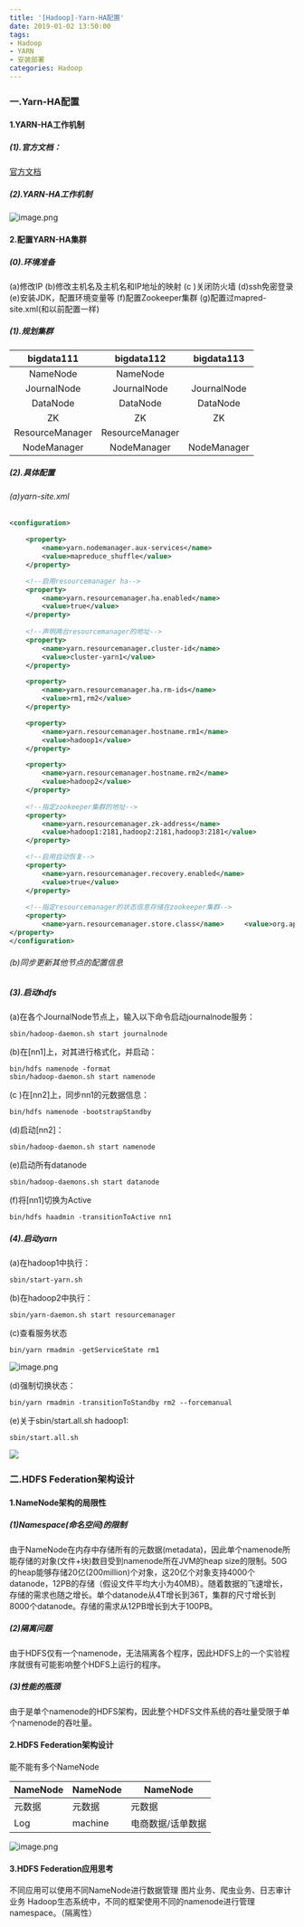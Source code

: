 ```yaml
---
title: '[Hadoop]-Yarn-HA配置'
date: 2019-01-02 13:50:00
tags: 
- Hadoop
- YARN
- 安装部署
categories: Hadoop
---
```

### 一.Yarn-HA配置
####  1.YARN-HA工作机制
##### (1).官方文档：
[官方文档](http://hadoop.apache.org/docs/r2.7.2/hadoop-yarn/hadoop-yarn-site/ResourceManagerHA.html)


##### (2).YARN-HA工作机制

![image.png](https://imgconvert.csdnimg.cn/aHR0cHM6Ly91cGxvYWQtaW1hZ2VzLmppYW5zaHUuaW8vdXBsb2FkX2ltYWdlcy80MzkxNDA3LTRkMWVjZjhkOWRiOTkyMTAucG5n?x-oss-process=image/format,png)

#### 2.配置YARN-HA集群
##### (0).环境准备
(a)修改IP
(b)修改主机名及主机名和IP地址的映射
(c )关闭防火墙
(d)ssh免密登录
(e)安装JDK，配置环境变量等
(f)配置Zookeeper集群
(g)配置过mapred-site.xml(和以前配置一样)

##### (1).规划集群

|bigdata111|bigdata112|bigdata113|
|:-:|:-:|:-:|
|NameNode|NameNode||
|JournalNode|JournalNode|JournalNode|
|DataNode|DataNode|DataNode|
|ZK|ZK|ZK|
|ResourceManager|ResourceManager||
|NodeManager|NodeManager|NodeManager|

##### (2).具体配置
###### (a)yarn-site.xml
```xml
<configuration>

    <property>
        <name>yarn.nodemanager.aux-services</name>
        <value>mapreduce_shuffle</value>
    </property>

    <!--启用resourcemanager ha-->
    <property>
        <name>yarn.resourcemanager.ha.enabled</name>
        <value>true</value>
    </property>
 
    <!--声明两台resourcemanager的地址-->
    <property>
        <name>yarn.resourcemanager.cluster-id</name>
        <value>cluster-yarn1</value>
    </property>

    <property>
        <name>yarn.resourcemanager.ha.rm-ids</name>
        <value>rm1,rm2</value>
    </property>

    <property>
        <name>yarn.resourcemanager.hostname.rm1</name>
        <value>hadoop1</value>
    </property>

    <property>
        <name>yarn.resourcemanager.hostname.rm2</name>
        <value>hadoop2</value>
    </property>
 
    <!--指定zookeeper集群的地址--> 
    <property>
        <name>yarn.resourcemanager.zk-address</name>
        <value>hadoop1:2181,hadoop2:2181,hadoop3:2181</value>
    </property>

    <!--启用自动恢复--> 
    <property>
        <name>yarn.resourcemanager.recovery.enabled</name>
        <value>true</value>
    </property>
 
    <!--指定resourcemanager的状态信息存储在zookeeper集群--> 
    <property>
        <name>yarn.resourcemanager.store.class</name>     <value>org.apache.hadoop.yarn.server.resourcemanager.recovery.ZKRMStateStore</value>
</property>
</configuration>
```
###### (b)同步更新其他节点的配置信息
##### (3).启动hdfs 
(a)在各个JournalNode节点上，输入以下命令启动journalnode服务：
```shell
sbin/hadoop-daemon.sh start journalnode
```
(b)在[nn1]上，对其进行格式化，并启动：
```shell
bin/hdfs namenode -format
sbin/hadoop-daemon.sh start namenode
```
(c )在[nn2]上，同步nn1的元数据信息：
```shell
bin/hdfs namenode -bootstrapStandby
```
(d)启动[nn2]：
```shell
sbin/hadoop-daemon.sh start namenode
```
(e)启动所有datanode
```shell
sbin/hadoop-daemons.sh start datanode
```
(f)将[nn1]切换为Active
```shell
bin/hdfs haadmin -transitionToActive nn1
```
##### (4).启动yarn 
(a)在hadoop1中执行：
```shell
sbin/start-yarn.sh
```
(b)在hadoop2中执行：
```shell
sbin/yarn-daemon.sh start resourcemanager
```
(c)查看服务状态
```shell
bin/yarn rmadmin -getServiceState rm1
```
![image.png](https://imgconvert.csdnimg.cn/aHR0cHM6Ly91cGxvYWQtaW1hZ2VzLmppYW5zaHUuaW8vdXBsb2FkX2ltYWdlcy80MzkxNDA3LWY1YjllNzQ2YzUxMjQzZmIucG5n?x-oss-process=image/format,png)

(d)强制切换状态：

```shell
bin/yarn rmadmin -transitionToStandby rm2 --forcemanual
```

(e)关于sbin/start.all.sh
hadoop1:
```shell
sbin/start.all.sh
```
![](https://imgconvert.csdnimg.cn/aHR0cHM6Ly91cGxvYWQtaW1hZ2VzLmppYW5zaHUuaW8vdXBsb2FkX2ltYWdlcy80MzkxNDA3LTJjNTk2YjE0NWZkMzRlZDEucG5n?x-oss-process=image/format,png)
### 二.HDFS Federation架构设计
#### 1.NameNode架构的局限性
##### (1)Namespace(命名空间)的限制
由于NameNode在内存中存储所有的元数据(metadata)，因此单个namenode所能存储的对象(文件+块)数目受到namenode所在JVM的heap size的限制。50G的heap能够存储20亿(200million)个对象，这20亿个对象支持4000个datanode，12PB的存储（假设文件平均大小为40MB）。随着数据的飞速增长，存储的需求也随之增长。单个datanode从4T增长到36T，集群的尺寸增长到8000个datanode。存储的需求从12PB增长到大于100PB。

##### (2)隔离问题
由于HDFS仅有一个namenode，无法隔离各个程序，因此HDFS上的一个实验程序就很有可能影响整个HDFS上运行的程序。

##### (3)性能的瓶颈
由于是单个namenode的HDFS架构，因此整个HDFS文件系统的吞吐量受限于单个namenode的吞吐量。

#### 2.HDFS Federation架构设计
能不能有多个NameNode

|NameNode|NameNode|NameNode|
|-|-|-|
|元数据|元数据|元数据|
|Log|machine|电商数据/话单数据|

![image.png](https://imgconvert.csdnimg.cn/aHR0cHM6Ly91cGxvYWQtaW1hZ2VzLmppYW5zaHUuaW8vdXBsb2FkX2ltYWdlcy80MzkxNDA3LTMxM2ZiYmM1Mjg0MDVlNjEucG5n?x-oss-process=image/format,png)
#### 3.HDFS Federation应用思考
不同应用可以使用不同NameNode进行数据管理
图片业务、爬虫业务、日志审计业务
Hadoop生态系统中，不同的框架使用不同的namenode进行管理namespace。（隔离性）